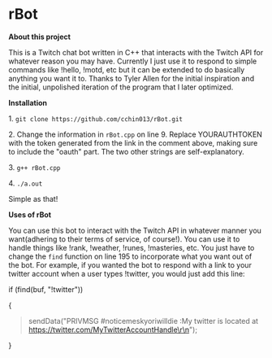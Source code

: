# rBot

**About this project**
<p>
This is a Twitch chat bot written in C++ that interacts with the Twitch API for whatever reason you may have. Currently I just use it to respond to simple commands like !hello, !motd, etc but it can be extended to do basically anything you want it to. Thanks to Tyler Allen for the initial inspiration and the initial, unpolished iteration of the program that I later optimized.
</p>

**Installation**
<p>
1. <code>git clone https://github.com/cchin013/rBot.git</code>
<p>
2. Change the information in <code>rBot.cpp</code> on line 9. Replace YOURAUTHTOKEN with the token generated from the link in the comment above, making sure to include the "oauth" part. The two other strings are self-explanatory.
<p>
3. <code>g++ rBot.cpp</code>
<p>
4. <code>./a.out</code>
<p>
Simple as that!

**Uses of rBot**
<p>
You can use this bot to interact with the Twitch API in whatever manner you want(adhering to their terms of service, of course!). You can use it to handle things like !rank, !weather, !runes, !masteries, etc. You just have to change the <code>find</code> function on line 195 to incorporate what you want out of the bot. 
For example, if you wanted the bot to respond with a link to your twitter account when a user types !twitter, you would just add this line:
<p>

if (find(buf, "!twitter"))


{


  >sendData("PRIVMSG #noticemeskyoriwilldie :My twitter is located at https://twitter.com/MyTwitterAccountHandle\r\n");
  
  
}

